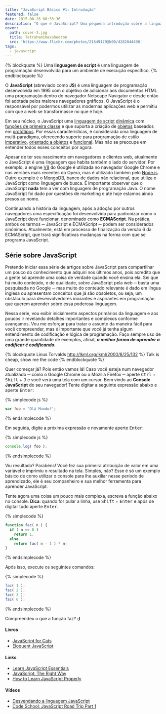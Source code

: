 ```yaml
---
title: "JavaScript Básico #1: Introdução"
featured: false
date: 2015-08-26 00:33:36
description: "O que é JavaScript? Uma pequena introdução sobre a linguagem que nasceu na web."
cover:
  path: cover-3.jpg
  title: Tetrahemihexahedron
  src: 'https://www.flickr.com/photos/21649179@N00/4282044498'
tags:
  - javascript
---
```


{% blockquote %}
Uma **linguagem de script** é uma linguagem de programação desenvolvida para um ambiente de execução específico.
{% endblockquote %}

O **JavaScript** (abreviado como **JS**) é uma linguagem de programação desenvolvida em 1995 com o objetivo de adicionar aos documentos HTML uma programação dentro do navegador Netscape Navigator e desde então foi adotada pelos maiores navegadores gráficos. O JavaScript é o responsável por podermos utilizar as modernas aplicações web e permitiu com que a web se transformasse no que é hoje.

Em seu núcleo, o JavaScript uma [linguagem de script](https://en.wikipedia.org/wiki/Scripting_language) [dinâmica](https://en.wikipedia.org/wiki/Dynamic_programming_language) com [funções de primeira classe](https://en.wikipedia.org/wiki/First-class_function) e que suporta a criação de [objetos](https://en.wikipedia.org/wiki/Object-oriented_programming) baseados em [protótipos](https://en.wikipedia.org/wiki/Prototype-based_programming). Por essas características, é considerada uma linguagem de multi-paradigma, oferecendo suporte para programação de estilo [imperativo](https://pt.wikipedia.org/wiki/Programa%C3%A7%C3%A3o_imperativa), [orientado a objetos](https://pt.wikipedia.org/wiki/Orienta%C3%A7%C3%A3o_a_objetos) e  [funcional](https://pt.wikipedia.org/wiki/Programa%C3%A7%C3%A3o_funcional). Mas não se preocupe em entender todos esses conceitos por agora.

 Apesar de ter seu nascimento em navegadores e clientes web, atualmente o JavaScript é uma linguagem que habita também o lado do servidor. Por exemplo, a engine [V8](https://developers.google.com/v8/) do Google é utilizada no navegador Google Chrome e nas versões mais recentes do Opera, mas é utilizado também pelo [Node.js](https://nodejs.org/). Outro exemplo é o [MongoDB](https://www.mongodb.org/), banco de dados não relacional, que utiliza o JavaScript como linguagem de busca. É importante observar que o JavaScript **nada** tem a ver com linguagem de programação Java. O nome JavaScript foi dado por questões de marketing e até hoje estamos ainda presos ao nome.
 
Continuando a história da linguagem, após a adoção por outros navegadores uma especificação foi desenvolvida para padronizar como o JavaScript deve funcionar, denominado como **ECMAScript**. Na prática, ambos os termos ─ JavaScript e ECMAScript ─ podem ser considerados sinônimos. Atualmente, está em processo de finalização da versão 6 da ECMAScript, que trará significativas mudanças na forma com que se programa JavaScript.

## Série sobre JavaScript

Pretendo iniciar essa série de artigos sobre JavaScript para compartilhar um pouco do conhecimento que adquiri nos últimos anos, pois acredito que a gente só aprende uma coisa de verdade quando você ensina ela. Sei que há muito conteúdo, e de qualidade, sobre JavaScript pela web ─ basta uma pesquisada no Google ─ mas muito do conteúdo relevante é dado em língua inglesa ou apresentam conceitos que já são obsoletos, ou seja, um obstáculo para desenvolvedores iniciantes e aspirantes em programação que querem aprender sobre essa poderosa linguagem.

Nessa série, vou exibir inicialmente aspectos primários da linguagem e aos poucos ir revelando detalhes importantes e complexos conforme avançamos. Vou me esforçar para tratar o assunto da maneira fácil para você compreender, mas é importante que você já tenha algum entendimento de codificação e lógica de programação. Faço sempre uso de uma grande quantidade de exemplos, afinal, ***a melhor forma de aprender a codificar é codificando***.

{% blockquote Linus Torvalds http://lkml.org/lkml/2000/8/25/132 %}
Talk is cheap, show me the code
{% endblockquote %}

Quer começar já? Pois então vamos lá! Caso você esteja num navegador atualizado ─ como o Google Chrome ou o Mozilla Firefox ─ aperte <kbd>Ctrl</kbd> + <kbd>Shift</kbd> + <kbd>J</kbd> e você verá uma tela com um cursor. Bem vindo ao **Console JavaScript** do seu navegador! Tente digitar a seguinte expressão abaixo e aperte <kbd>Enter</kbd>:

{% simplecode js %}
``` js
var foo = 'Olá Mundo!';
```
{% endsimplecode %}

Em seguida, digite a próxima expressão e novamente aperte <kbd>Enter</kbd>:

{% simplecode js %}
``` js
console.log( foo );
```
{% endsimplecode %}

Viu resultado? Parabéns! Você fez sua primeira atribuição de valor em uma variável e imprimiu o resultado na tela. Simples, não? Esse é só um exemplo básico de como utilizar o console para lhe auxiliar nesse período de aprendizado, ele é seu companheiro e sua melhor ferramenta para aprender JavaScript.

Tente agora uma coisa um pouco mais complexa, escreva a função abaixo no console. **Dica**: quando for pular a linha, use <kbd>Shift</kbd> + <kbd>Enter</kbd> e após de digitar tudo aperte <kbd>Enter</kbd>.

{% simplecode %}
```js
function fac( n ) {
  if ( n == 0 )
    return 1;
  else
    return fac( n - 1 ) * n;
}
```
{% endsimplecode %}

Após isso, execute os seguintes comandos:

{% simplecode %}
``` js
fac( 1 );
fac( 2 );
fac( 3 );
fac( 6 );
```
{% endsimplecode %}

Compreendeu o que a função faz? ***:)***

#### Livros
* [JavaScript for Cats](http://jsforcats.com/)
* [Eloquent JavaScript](http://eloquentjavascript.net/)

#### Links
* [Learn JavaScript Essentials](https://medium.com/javascript-scene/learn-javascript-b631a4af11f2)
* [JavaScript: The Right Way](http://jstherightway.org/)
* [How to Learn JavaScript Properly](http://javascriptissexy.com/how-to-learn-javascript-properly/)

#### Vídeos
* [Desvendando a linguagem JavaScript](https://www.youtube.com/playlist?list=PLQCmSnNFVYnT1-oeDOSBnt164802rkegc)
* [Code School: JavaScript Road Trip Part 1](https://www.codeschool.com/courses/javascript-road-trip-part-1)
